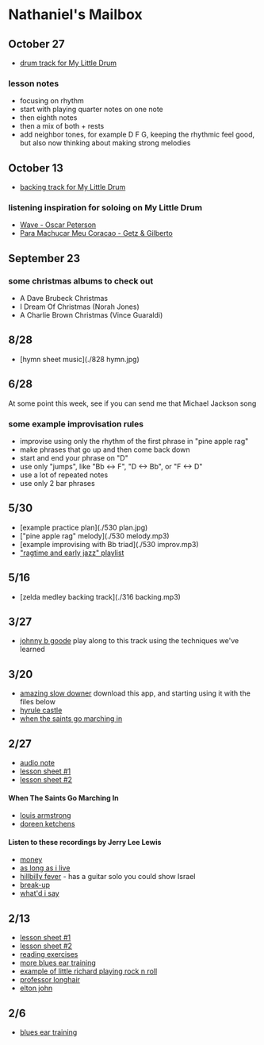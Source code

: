 # Nathaniel's Mailbox

## October 27

- [drum track for My Little Drum](./bossa.mp3)

### lesson notes
- focusing on rhythm
- start with playing quarter notes on one note
- then eighth notes
- then a mix of both + rests
- add neighbor tones, for example D F G, keeping the rhythmic feel good, but also now thinking about making strong melodies

## October 13

- [backing track for My Little Drum](./1013.mp3)

### listening inspiration for soloing on My Little Drum
- [Wave - Oscar Peterson](https://www.youtube.com/watch?v=5IAg6XY-0rI)
- [Para Machucar Meu Coracao - Getz & Gilberto](https://www.youtube.com/watch?v=L9ocIa2W19Y&pp=ygURc3RhbiBnZXR6IGNvcmFjYW8%3D)

## September 23
### some christmas albums to check out
- A Dave Brubeck Christmas
- I Dream Of Christmas (Norah Jones)
- A Charlie Brown Christmas (Vince Guaraldi)

## 8/28
- [hymn sheet music](./828 hymn.jpg)

## 6/28

At some point this week, see if you can send me that Michael Jackson song

### some example improvisation rules
- improvise using only the rhythm of the first phrase in "pine apple rag"
- make phrases that go up and then come back down
- start and end your phrase on "D"
- use only "jumps", like "Bb <-> F", "D <-> Bb", or "F <-> D"
- use a lot of repeated notes
- use only 2 bar phrases


## 5/30

- [example practice plan](./530 plan.jpg)
- ["pine apple rag" melody](./530 melody.mp3)
- [example improvising with Bb triad](./530 improv.mp3)
- ["ragtime and early jazz" playlist](https://open.spotify.com/playlist/6qXMts7ox72toSfYTbAKc3?si=16da5a3649e84e62)

## 5/16

- [zelda medley backing track](./316 backing.mp3)

## 3/27

- [johnny b goode](https://www.youtube.com/watch?v=Uf4rxCB4lys) play along to this track using the techniques we've learned

## 3/20

- [amazing slow downer](https://www.ronimusic.com/) download this app, and starting using it with the files below
- [hyrule castle](./hyrule_castle.m4a)
- [when the saints go marching in](./when_the_saints_go_marching_in.m4a)

## 2/27
- [audio note](./2-27.mp3)
- [lesson sheet #1](./2-27-1.jpg)
- [lesson sheet #2](./2-27-2.jpg)

#### When The Saints Go Marching In
- [louis armstrong](https://www.youtube.com/watch?v=wyLjbMBpGDA)
- [doreen ketchens](https://www.youtube.com/watch?v=L8ydGKtLRJw)

#### Listen to these recordings by Jerry Lee Lewis
- [money](https://www.youtube.com/watch?v=Ywz9OOGvS8M)
- [as long as i live](https://www.youtube.com/watch?v=AHHo4T1_q4A)
- [hillbilly fever](https://www.youtube.com/watch?v=w_YMyI910X0) - has a guitar solo you could show Israel
- [break-up](https://www.youtube.com/watch?v=KkQeVWHteY4)
- [what'd i say](https://www.youtube.com/watch?v=JfJArfwTcZk)

## 2/13
- [lesson sheet #1](./2-13-sheet1.jpg)
- [lesson sheet #2](./2-13-sheet2.jpg)
- [reading exercises](./2-13-reading.jpg)
- [more blues ear training](./2-13-ear.mp3)
- [example of little richard playing rock n roll](https://www.youtube.com/watch?v=E1KTh0oeXps)
- [professor longhair](https://www.youtube.com/watch?v=Yj6AXu7_psY)
- [elton john](https://www.youtube.com/watch?v=KY_AqsdLMJc)

## 2/6
- [blues ear training](./2-6.mp3)

